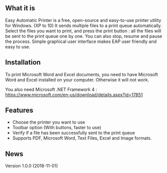 ﻿## What it is

Easy Automatic Printer is a free, open-source and easy-to-use printer utility for Windows. (XP to 10)
It sends multiple files to a print queue automatically. Select the files you want to print, and press the print button : all the files will be sent to the print queue one by one.
You can also stop, resume and pause the process.
Simple graphical user interface makes EAP user friendly and easy to use.

## Installation

To print Microsoft Word and Excel documents, you need to have Microsoft Word and Excel installed on your computer. Otherwise it will not work.

You also need Microsoft .NET Framework 4 : https://www.microsoft.com/en-us/download/details.aspx?id=17851

## Features

* Choose the printer you want to use
* Toolbar option (With buttons, faster to use)
* Verify if a file has been successfully sent to the print queue
* Supports PDF, Microsoft Word, Text Files, Excel and Image formats.

## News 

Version 1.0.0 (2018-11-01)